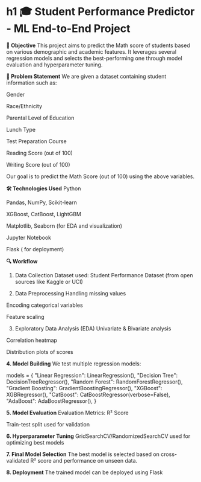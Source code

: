 # h1 🎓 Student Performance Predictor - ML End-to-End Project
**📌 Objective**
This project aims to predict the Math score of students based on various demographic and academic features. It leverages several regression models and selects the best-performing one through model evaluation and hyperparameter tuning.

**🧠 Problem Statement**
We are given a dataset containing student information such as:

Gender

Race/Ethnicity

Parental Level of Education

Lunch Type

Test Preparation Course

Reading Score (out of 100)

Writing Score (out of 100)

Our goal is to predict the Math Score (out of 100) using the above variables.

**🛠️ Technologies Used**
Python

Pandas, NumPy, Scikit-learn

XGBoost, CatBoost, LightGBM

Matplotlib, Seaborn (for EDA and visualization)

Jupyter Notebook

Flask ( for deployment)



**🔍 Workflow**
1. Data Collection
Dataset used: Student Performance Dataset (from open sources like Kaggle or UCI)

2. Data Preprocessing
Handling missing values

Encoding categorical variables

Feature scaling

3. Exploratory Data Analysis (EDA)
Univariate & Bivariate analysis

Correlation heatmap

Distribution plots of scores

**4. Model Building**
We test multiple regression models:

models = {
    "Linear Regression": LinearRegression(),
    "Decision Tree": DecisionTreeRegressor(),
    "Random Forest": RandomForestRegressor(),
    "Gradient Boosting": GradientBoostingRegressor(),
    "XGBoost": XGBRegressor(),
    "CatBoost": CatBoostRegressor(verbose=False),
    "AdaBoost": AdaBoostRegressor(),
}

**5. Model Evaluation**
Evaluation Metrics: R² Score

Train-test split used for validation

**6. Hyperparameter Tuning**
GridSearchCV/RandomizedSearchCV used for optimizing best models

**7. Final Model Selection**
The best model is selected based on cross-validated R² score and performance on unseen data.

**8. Deployment**
The trained model can be deployed using Flask
